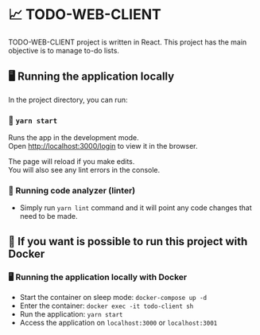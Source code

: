 # :chart_with_upwards_trend: TODO-WEB-CLIENT

TODO-WEB-CLIENT project is written in React. This project has the main objective is to manage to-do lists.

## :desktop_computer: Running the application locally

In the project directory, you can run:

### :rocket: `yarn start`

Runs the app in the development mode.\
Open [http://localhost:3000/login](http://localhost:3000/login) to view it in the browser.

The page will reload if you make edits.\
You will also see any lint errors in the console.

### :vertical_traffic_light: Running code analyzer (linter)

- Simply run `yarn lint` command and it will point any code changes that need to
be made.

## :whale: If you want is possible to run this project with Docker

### :desktop_computer: Running the application locally with Docker

- Start the container on sleep mode: `docker-compose up -d`
- Enter the container: `docker exec -it todo-client sh`
- Run the application: `yarn start`
- Access the application on `localhost:3000` or `localhost:3001`
